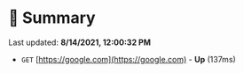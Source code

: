 # 📖 Summary
Last updated: **8/14/2021, 12:00:32 PM**

- `GET` [https://google.com](https://google.com) - **Up** (137ms)
